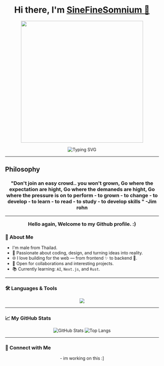 <h1 align="center">Hi there, I'm <a href="https://github.com/SineFineSomnium" target="_blank">SineFineSomnium 👋</a></h1>

<p align="center">
  <img src="assets/my-cool-gif.gif" width="400" />

<p align="center">
  <img src="https://readme-typing-svg.demolab.com?font=Fira+Code&size=22&pause=1000&color=F76D6D&center=true&vCenter=true&width=440&lines=Full+Stack+Developer;Open+Source+Contributor;Always+Learning+New+Things" alt="Typing SVG" />
</p>

---

### <h2>Philosophy 
  <h3 align="center">"Don't join an easy crowd.. you won't grown, Go where the expectation are hight, Go where the demaneds are hight, Go where the pressure is on to perform - to grown - to change - to develop - to learn - to read - to study - to develop skills "   -Jim rohn

---

Hello again, Welcome to my Github profile. :)

### 🚀 About Me
- I'm male from Thailad.
- 🧠 Passionate about coding, design, and turning ideas into reality.
- 🌐 I love building for the web — from frontend ✨ to backend 🔧.
- 🤝 Open for collaborations and interesting projects.
- 📚 Currently learning: `AI`, `Next.js`, and `Rust`.

---

### 🛠️ Languages & Tools

<p align="center">
  <img src="https://skillicons.dev/icons?i=kali,html,css,js,ts,react,nextjs,nodejs,express,discord,tailwind,python,java,mongodb,postgres,replit,git,github,linux,vscode" />
</p>

---

### 📈 My GitHub Stats

<div align="center">

![GitHub Stats](https://github-readme-stats.vercel.app/api?username=SineFineSomnium&show_icons=true&theme=radical)
![Top Langs](https://github-readme-stats.vercel.app/api/top-langs/?username=SineFineSomnium&layout=compact&theme=radical)

</div>

---

### 🔗 Connect with Me

<p align="center">
 - im working on this :]
</p>

